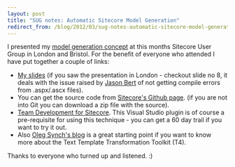 ```yaml
---
layout: post
title: "SUG notes: Automatic Sitecore Model Generation"
redirect_from: /blog/2012/03/sug-notes-automatic-sitecore-model-generat/
---
```


I presented my [model generation concept](/blog/2012/03/automatic-sitecore-model-generation) at this months Sitecore User Group in London and Bristol. For the benefit of everyone who attended I have put together a couple of links:

*   [My slides](http://static1.herskind.co.uk/%5Epub=NjM0NzAyMTEzNjYwMDAwMDAw/~/media/Files/sug/AutomaticModelGen.ashx) (if you saw the presentation in London - checkout slide no 8, it deals with the issue raised by [Jason Bert](http://twitter.com/Maynards1337) of not getting compile errors from .aspx/.ascx files).
*   You can get the source code from [Sitecore's Github page](https://github.com/Sitecore/TDS-T4-Model-Generation). (if you are not into Git you can download a zip file with the source).
*   [Team Development for Sitecore](http://www.hhogdev.com/Products/Team-Development-for-Sitecore.aspx). This Visual Studio plugin is of course a pre-requisite for using this technique - you can get a 60 day trail if you want to try it out.
*   Also [Oleg Synch's blog](http://www.olegsych.com/2007/12/text-template-transformation-toolkit/) is a great starting point if you want to know more about the Text Template Transformation Toolkit (T4).

Thanks to everyone who turned up and listened. :)